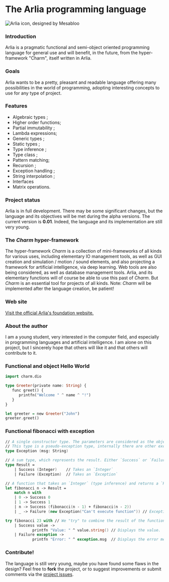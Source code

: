 # The Arlia programming language

![Arlia icon, designed by Mesabloo](http://image.noelshack.com/fichiers/2018/47/6/1543061036-arlia-gemstone-2.png)

### Introduction

Arlia is a pragmatic functional and semi-object oriented programming language for general use and will benefit, in the future, from the hyper-framework "Charm", itself written in Arlia.

### Goals

Arlia wants to be a pretty, pleasant and readable language offering many possibilities in the world of programming, adopting interesting concepts to use for any type of project.

### Features

- Algebraic types ;
- Higher order functions;
- Partial immutability ;
- Lambda expressions;
- Generic types ;
- Static types ;
- Type inference ;
- Type class ;
- Pattern matching;
- Recursion ;
- Exception handling ;
- String interpolation ;
- Interfaces
- Matrix operations.

### Project status

Arlia is in full development. There may be some significant changes, but the language and its objectives will be met during the alpha versions.
The current version is **0.01**. Indeed, the language and its implementation are still very young.

### The *Charm* hyper-framework

The hyper-framework *Charm* is a collection of mini-frameworks of all kinds for various uses, including elementary IO management tools, as well as GUI creation and simulation / motion / sound elements, and also projecting a framework for artificial intelligence, via deep learning. Web tools are also being considered, as well as database management tools.
Arlia, and its elementary functions will of course be able to use this past of *Charm*. But *Charm* is an essential tool for projects of all kinds.
Note: *Charm* will be implemented after the language creation, be patient! 

### Web site

[Visit the official Arlia's foundation website.](https://vanaur.github.io/)

### About the author

I am a young student, very interested in the computer field, and especially in programming languages and artificial intelligence. I am alone on this project, but I sincerely hope that others will like it and that others will contribute to it.

### Functional and object Hello World

```hs
import charm.dio

type Greeter(private name: String) {
   func greet() {
      printfn("Welcome " ^ name ^ "!")
   }
}

let greeter = new Greeter("John")
greeter.greet()
```

### Functional fibonacci with exception

```fs
// A single constructor type. The parameters are considered as the object fields.
// This type is a pseudo-exception type, internally there are other exceptions.
type Exception (msg: String)

// A sum type, which represents the result. Either `Success` or `Failure`.
type Result =
    | Success (Integer)    // Takes an `Integer`
    | Failure (Exception)  // Takes an `Exception`

// A function that takes an `Integer` (type inference) and returns a `Result`.
let fibonacci n -> Result =
    match n with
    | 0 -> Success 0
    | 1 -> Success 1
    | n -> Success (fibonacci(n - 1) + fibonacci(n - 2))
    | _ -> Failure (new Exception("Can't execute function")) // Exception with an unknown value, NaN for example.

try fibonacci 23 with // We "try" to combine the result of the function with these different possibilities:
    | Success value -> 
            printfn "Value: " ^ value.string() // Displays the value.
    | Failure exception ->
            printfn "Error: " ^ exception.msg  // Displays the error message.
```

### Contribute!

The language is still very young, maybe you have found some flaws in the design? Feel free to **fork** the project, or to suggest improvements or submit comments via the [project issues](https://github.com/vanaur/Arlia/issues).

